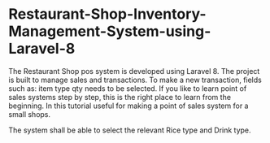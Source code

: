 # Restaurant-Shop-Inventory-Management-System-using-Laravel-8


The Restaurant Shop  pos system is developed using Laravel 8. The project is built to manage sales and transactions. 
To make a new transaction, fields such as: item type  qty needs to be selected. If you like to learn point of sales systems step by step, 
this is the right place to learn from the beginning. In this tutorial useful for making a point of sales system for a small shops.


The system shall be able to select the relevant Rice type and Drink type.

